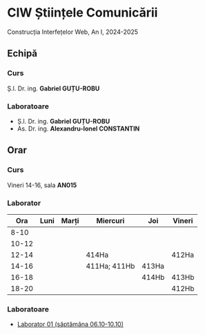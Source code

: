 # CIW Științele Comunicării
Construcția Interfețelor Web, An I, 2024-2025

## Echipă

### Curs
Ș.l. Dr. ing. **Gabriel GUȚU-ROBU**

### Laboratoare
- Ș.l. Dr. ing. **Gabriel GUȚU-ROBU**
- As. Dr. ing. **Alexandru-Ionel CONSTANTIN**

## Orar

### Curs

Vineri 14-16, sala **AN015**

### Laborator

| Ora   | Luni | Marți | Miercuri     | Joi   | Vineri |
| ------| -----|-------|--------------|-------|--------|
|  8-10 |      |       |              |       |        |
| 10-12 |      |       |              |       |        |
| 12-14 |      |       | 414Ha        |       | 412Ha  |
| 14-16 |      |       | 411Ha; 411Hb | 413Ha |        |
| 16-18 |      |       |              | 414Hb | 413Hb  |
| 18-20 |      |       |              |       | 412Hb  |

### Laboratoare

<ul>
  <li><a href="{{ '/lab01' | relative_url }}">Laborator 01 (săptămâna 06.10-10.10)</a></li>
</ul>
